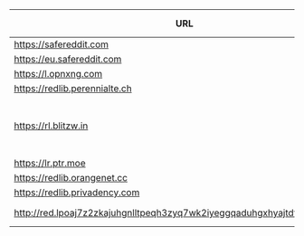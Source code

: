 |URL|Network|Version|Location|Behind Cloudflare?|Comment|
|-|-|-|-|-|-|
|https://safereddit.com|WWW|v0.36.0|🇺🇸 US||SFW only|
|https://eu.safereddit.com|WWW|v0.36.0|🇩🇪 DE||SFW only|
|https://l.opnxng.com|WWW|v0.36.0|🇸🇬 SG|||
|https://redlib.perennialte.ch|WWW|v0.36.0|🇦🇺 AU|✅||
|https://rl.blitzw.in|WWW|v0.36.0|🇩🇪 DE||hosted by a Neurospicy-flavored TFA Blitzwing fanatic at blitzw.in|
|https://lr.ptr.moe|WWW|v0.36.0|🇩🇪 DE|✅||
|https://redlib.orangenet.cc|WWW|v0.36.0|🇸🇮 SI||orangelib|
|https://redlib.privadency.com|WWW|v0.36.0|🇩🇪 DE|||
|http://red.lpoaj7z2zkajuhgnlltpeqh3zyq7wk2iyeggqaduhgxhyajtdt2j7wad.onion|Tor|v0.35.1|🇩🇪 DE||Onion of red.artemislena.eu|
